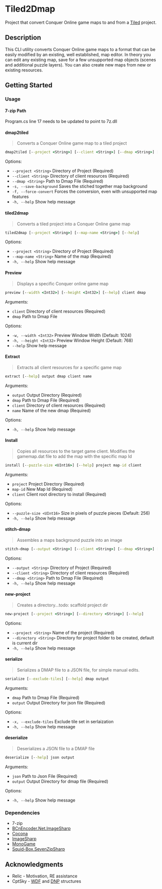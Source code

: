 ﻿# Tiled2Dmap

Project that convert Conquer Online game maps to and from a [Tiled](https://www.mapeditor.org/) project.

## Description

This CLI utility converts Conquer Online game maps to a format that can be easily modified by an existing, well established, map editor. In theory you can edit any existing map, save for a few unsupported map objects (scenes and additional puzzle layers). You can also create new maps from new or existing resources. 

## Getting Started

### Usage
#### 7-zip Path
Program.cs line 17 needs to be updated to point to 7z.dll
#### dmap2tiled
> Converts a Conquer Online game map to a tiled project
``` bat
dmap2tiled [--project <String>] [--client <String>] [--dmap <String>] [--save-background] [--help]
```
Options:
  * `--project <String>`       Directory of Project (Required)
  * `--client <String>`        Directory of client resources (Required)
  * `--dmap <String>`          Path to Dmap File (Required)
  * `-s, --save-background`    Saves the stiched together map background
  * `-f, --force-convert`      Forces the conversion, even with unsupported map features
  * `-h, --help`               Show help message
  
#### tiled2dmap
>Converts a tiled project into a Conquer Online game map
``` bat
tiled2dmap [--project <String>] [--map-name <String>] [--help]
```
Options:
  * `--project <String>`     Directory of Project (Required)
  * `--map-name <String>`    Name of the map (Required)
  * `-h, --help`             Show help message

#### Preview
>Displays a specific Conquer online game map
``` bat
preview [--width <Int32>] [--height <Int32>] [--help] client dmap
```
Arguments:
  * `client`    Directory of client resources (Required)
  * `dmap`      Path to Dmap File

Options:
  * `-w, --width <Int32>`     Preview Window Width (Default: 1024)
  * `-h, --height <Int32>`    Preview Window Height (Default: 768)
  * `--help`                  Show help message

#### Extract  
>Extracts all client resources for a specific game map
``` bat
extract [--help] output dmap client name
```
Arguments:
  * `output`    Output Directory (Required)
  * `dmap`      Path to Dmap File (Required)
  * `client`    Directory of client resources (Required)
  * `name`      Name of the new dmap (Required)

Options:
  * `-h, --help`    Show help message
  
#### Install
>Copies all resources to the target game client. Modifies the gamemap.dat file to add the map with the specific map Id
``` bat
install [--puzzle-size <UInt16>] [--help] project map-id client
```
Arguments:
  * `project`    Project Directory (Required)
  * `map-id`     New Map Id (Required)
  * `client`     Client root directory to install (Required)

Options:
  * `--puzzle-size <UInt16>`    Size in pixels of puzzle pieces (Default: 256)
  * `-h, --help`                Show help message

#### stitch-dmap
>Assembles a maps background puzzle into an image
``` bat
stitch-dmap [--output <String>] [--client <String>] [--dmap <String>] [--help]
```
Options:
  * `--output <String>`    Directory of Project (Required)
  * `--client <String>`    Directory of client resources (Required)
  * `--dmap <String>`      Path to Dmap File (Required)
  * `-h, --help`           Show help message
  
#### new-project
>Creates a directory...todo: scaffold project dir
``` bat
new-project [--project <String>] [--directory <String>] [--help]
```
Options:
  * `--project <String>`      Name of the project (Required)
  * `--directory <String>`    Directory for project folder to be created, default is current dir
  * `-h, --help`              Show help message

#### serialize
>Serializes a DMAP file to a JSON file, for simple manual edits.
``` bat
serialize [--exclude-tiles] [--help] dmap output
```
Arguments:
  * `dmap`      Path to Dmap File (Required)
  * `output`    Output Directory for json file (Required)

Options:
  * `-x, --exclude-tiles`    Exclude tile set in serlaization
  * `-h, --help`             Show help message
#### deserialize
>Deserializes a JSON file to a DMAP file
``` bat
deserialize [--help] json output
```
Arguments:
  * `json`      Path to Json File (Required)
  * `output`    Output Directory for dmap file (Required)

Options:
  * `-h, --help`    Show help message

### Dependencies
* 7-zip
* [BCnEncoder.Net.ImageSharp](https://github.com/Nominom/BCnEncoder.NET)
* [Cocona](https://github.com/mayuki/Cocona)
* [ImageSharp](https://github.com/SixLabors/ImageSharp)
* [MonoGame](https://www.monogame.net/)
* [Squid-Box.SevenZipSharp](https://github.com/squid-box/SevenZipSharp)

## Acknowledgments
* Relic - Motivation, RE assistance
* CptSky - [WDF](https://gitlab.com/conquer-online/tools/co2_core_dll/-/blob/master/src/IO/WDF.cs) and [DNP](https://gitlab.com/conquer-online/tools/co2_core_dll/-/blob/master/src/IO/DNP.cs) structures
